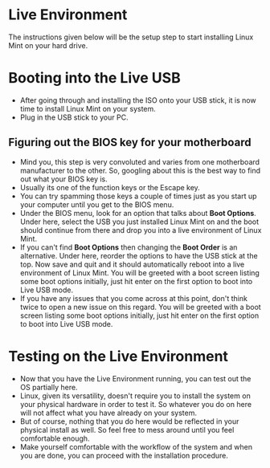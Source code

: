# Live Environment

The instructions given below will be the setup step to start installing Linux Mint on your hard drive.

# Booting into the Live USB

- After going through and installing the ISO onto your USB stick, it is now time to install Linux Mint on your system.
- Plug in the USB stick to your PC.

## Figuring out the BIOS key for your motherboard

- Mind you, this step is very convoluted and varies from one motherboard manufacturer to the other. So, googling about this is the best way to find out what your BIOS key is.
- Usually its one of the function keys or the Escape key.
- You can try spamming those keys a couple of times just as you start up your computer until you get to the BIOS menu.
- Under the BIOS menu, look for an option that talks about **Boot Options**.
  Under here, select the USB you just installed Linux Mint on and the boot should continue from there and drop you into a live environment of Linux Mint.
- If you can't find **Boot Options** then changing the **Boot Order** is an alternative. Under here, reorder the options to have the USB stick at the top. Now save and quit and it should automatically reboot into a live environment of Linux Mint. You will be greeted with a boot screen listing some boot options initially, just hit enter on the first option to boot into Live USB mode.
- If you have any issues that you come across at this point, don't think twice to open a new issue on this regard. You will be greeted with a boot screen listing some boot options initially, just hit enter on the first option to boot into Live USB mode.

# Testing on the Live Environment

- Now that you have the Live Environment running, you can test out the OS partially here.
- Linux, given its versatility, doesn't require you to install the system on your physical hardware in order to test it. So whatever you do on here will not affect what you have already on your system.
- But of course, nothing that you do here would be reflected in your physical install as well. So feel free to mess around until you feel comfortable enough.
- Make yourself comfortable with the workflow of the system and when you are done, you can proceed with the installation procedure.
